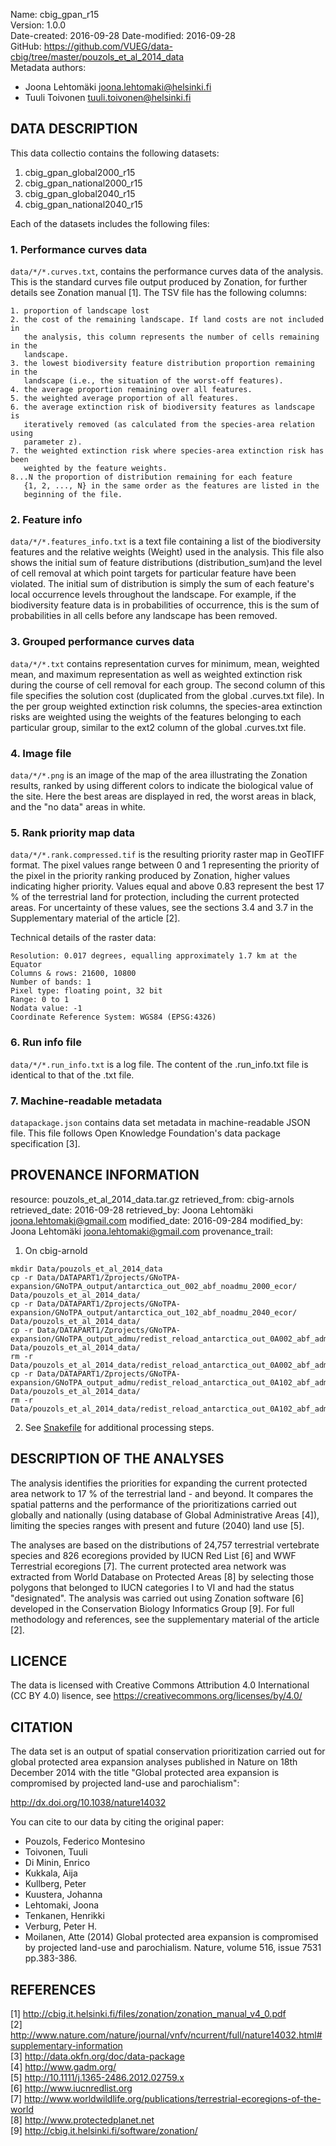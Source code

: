 Name: cbig_gpan_r15  
Version: 1.0.0  
Date-created: 2016-09-28
Date-modified: 2016-09-28  
GitHub: https://github.com/VUEG/data-cbig/tree/master/pouzols_et_al_2014_data  
Metadata authors:  
+ Joona Lehtomäki <joona.lehtomaki@helsinki.fi>
+ Tuuli Toivonen <tuuli.toivonen@helsinki.fi>

## DATA DESCRIPTION

This data collectio contains the following datasets:

1. cbig_gpan_global2000_r15  
2. cbig_gpan_national2000_r15  
3. cbig_gpan_global2040_r15  
4. cbig_gpan_national2040_r15  

Each of the datasets includes the following files:

### 1. Performance curves data

`data/*/*.curves.txt`, contains the performance curves data
of the analysis. This is the standard curves file output produced by Zonation,
for further details see Zonation manual [1]. The TSV file has the following
columns:

    1. proportion of landscape lost
    2. the cost of the remaining landscape. If land costs are not included in
       the analysis, this column represents the number of cells remaining in the
       landscape.
    3. the lowest biodiversity feature distribution proportion remaining in the
       landscape (i.e., the situation of the worst-off features).
    4. the average proportion remaining over all features.
    5. the weighted average proportion of all features.
    6. the average extinction risk of biodiversity features as landscape is
       iteratively removed (as calculated from the species-area relation using
       parameter z).
    7. the weighted extinction risk where species-area extinction risk has been
       weighted by the feature weights.
    8...N the proportion of distribution remaining for each feature
       {1, 2, ..., N} in the same order as the features are listed in the
       beginning of the file.

### 2. Feature info

`data/*/*.features_info.txt` is a text file containing a
list of the biodiversity features and the relative weights (Weight) used in the
analysis. This file also shows the initial sum of feature distributions
(distribution_sum)and the level of cell removal at which point targets for
particular feature have been violated. The initial sum of distribution is simply
the sum of each feature's local occurrence levels throughout the landscape. For
example, if the biodiversity feature data is in probabilities of occurrence,
this is the sum of probabilities in all cells before any landscape has been
removed.

### 3. Grouped performance curves data

`data/*/*.txt` contains representation curves
for minimum, mean, weighted mean, and maximum representation as well as weighted
extinction risk during the course of cell removal for each group. The second
column of this file specifies the solution cost (duplicated from the global
.curves.txt file). In the per group weighted extinction risk columns, the
species-area extinction risks are weighted using the weights of the features
belonging to each particular group, similar to the ext2 column of the global
.curves.txt file.

### 4. Image file

`data/*/*.png` is an image of the map of the area illustrating
the Zonation results, ranked by using different colors to indicate the
biological value of the site. Here the best areas are displayed in red, the
worst areas in black, and the "no data" areas in white.

### 5. Rank priority map data

`data/*/*.rank.compressed.tif` is the resulting priority
raster map in GeoTIFF format. The pixel values range between 0 and 1
representing the priority of the pixel in the priority ranking produced by
Zonation, higher values indicating higher priority. Values equal and above 0.83
represent the best 17 % of the terrestrial land for protection, including the
current protected areas. For uncertainty of these values, see the sections 3.4
and 3.7 in the Supplementary material of the article [2].

Technical details of the raster data:

    Resolution: 0.017 degrees, equalling approximately 1.7 km at the Equator
    Columns & rows: 21600, 10800
    Number of bands: 1
    Pixel type: floating point, 32 bit
    Range: 0 to 1
    Nodata value: -1
    Coordinate Reference System: WGS84 (EPSG:4326)

### 6. Run info file

`data/*/*.run_info.txt` is a log file. The content of the
.run_info.txt file is identical to that of the .txt file.

### 7. Machine-readable metadata

`datapackage.json` contains data set metadata in machine-readable JSON file.
This file follows Open Knowledge Foundation's data package specification [3].  


## PROVENANCE INFORMATION

resource: pouzols_et_al_2014_data.tar.gz
retrieved_from: cbig-arnols
retrieved_date: 2016-09-28
retrieved_by: Joona Lehtomäki <joona.lehtomaki@gmail.com>
modified_date: 2016-09-284
modified_by: Joona Lehtomäki <joona.lehtomaki@gmail.com>
provenance_trail:
  1. On cbig-arnold
```
mkdir Data/pouzols_et_al_2014_data
cp -r Data/DATAPART1/Zprojects/GNoTPA-expansion/GNoTPA_output/antarctica_out_002_abf_noadmu_2000_ecor/ Data/pouzols_et_al_2014_data/
cp -r Data/DATAPART1/Zprojects/GNoTPA-expansion/GNoTPA_output/antarctica_out_102_abf_noadmu_2040_ecor/ Data/pouzols_et_al_2014_data/
cp -r Data/DATAPART1/Zprojects/GNoTPA-expansion/GNoTPA_output_admu/redist_reload_antarctica_out_0A002_abf_admu_2000_ecor/ Data/pouzols_et_al_2014_data/
rm -r Data/pouzols_et_al_2014_data/redist_reload_antarctica_out_0A002_abf_admu_2000_ecor/redist_reload_antarctica_out_0A002_abf_admu_2000_ecor.CAZ_MDE.rank.per_ADMU_outputs/
cp -r Data/DATAPART1/Zprojects/GNoTPA-expansion/GNoTPA_output_admu/redist_reload_antarctica_out_0A102_abf_admu_2040_ecor/ Data/pouzols_et_al_2014_data/
rm -r Data/pouzols_et_al_2014_data/redist_reload_antarctica_out_0A102_abf_admu_2040_ecor/redist_reload_antarctica_out_0A102_abf_admu_2040_ecor.CAZ_MDE.rank.per_ADMU_outputs/
```
2. See [Snakefile](Snakefile) for additional processing steps.

## DESCRIPTION OF THE ANALYSES

The analysis identifies the priorities for expanding the current protected area
network to 17 % of the terrestrial land - and beyond. It compares the spatial
patterns and the performance of the prioritizations carried out globally and
nationally (using database of Global Administrative Areas [4]), limiting the
species ranges with present and future (2040) land use [5].

The analyses are based on the distributions of 24,757 terrestrial vertebrate
species and 826 ecoregions provided by IUCN Red List [6] and WWF Terrestrial
ecoregions [7]. The current protected area network was extracted from World
Database on Protected Areas [8] by selecting those polygons that belonged to
IUCN categories I to VI and had the status "designated". The analysis was
carried out using Zonation software [6] developed in the Conservation Biology
Informatics Group [9]. For full methodology and references, see the
supplementary material of the article [2].

## LICENCE

The data is licensed with Creative Commons Attribution 4.0 International (CC BY
4.0) lisence, see https://creativecommons.org/licenses/by/4.0/

## CITATION

The data set is an output of spatial conservation prioritization carried out for
global protected area expansion analyses published in Nature on 18th December
2014 with the title "Global protected area expansion is compromised by projected
land-use and parochialism":

http://dx.doi.org/10.1038/nature14032

You can cite to our data by citing the original paper:

  - Pouzols, Federico Montesino
  - Toivonen, Tuuli
  - Di Minin, Enrico
  - Kukkala, Aija
  - Kullberg, Peter
  - Kuustera, Johanna
  - Lehtomaki, Joona
  - Tenkanen, Henrikki
  - Verburg, Peter H.
  - Moilanen, Atte
 (2014) Global protected area expansion is compromised by projected land-use and
 parochialism. Nature, volume 516, issue 7531 pp.383-386.

## REFERENCES

[1] http://cbig.it.helsinki.fi/files/zonation/zonation_manual_v4_0.pdf  
[2] http://www.nature.com/nature/journal/vnfv/ncurrent/full/nature14032.html#supplementary-information  
[3] http://data.okfn.org/doc/data-package  
[4] http://www.gadm.org/  
[5] http://10.1111/j.1365-2486.2012.02759.x  
[6] http://www.iucnredlist.org  
[7] http://www.worldwildlife.org/publications/terrestrial-ecoregions-of-the-world  
[8] http://www.protectedplanet.net  
[9] http://cbig.it.helsinki.fi/software/zonation/  
